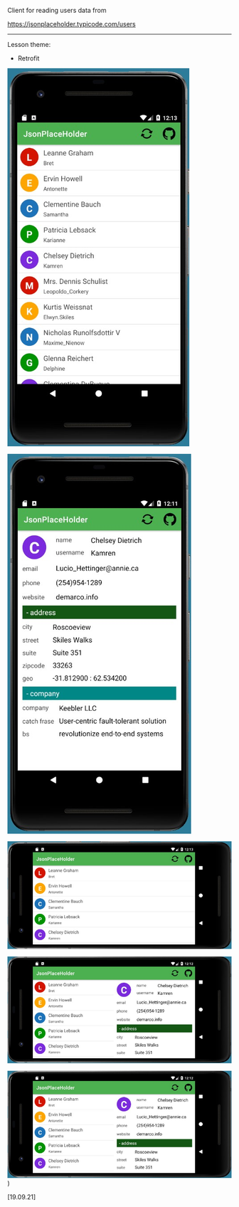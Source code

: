 Client for reading users data from 

https://jsonplaceholder.typicode.com/users

----

Lesson theme:

- Retrofit

![alt text](Screenshot_00.jpg)

![alt text](Screenshot_01.jpg)

![alt text](Screenshot_02.jpg)

![alt text](Screenshot_03.jpg)

![ALT test](Screenshot_03.jpg?cropZoom=100,100))

[19.09.21]